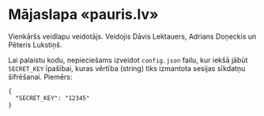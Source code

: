 # Mājaslapa «pauris.lv»

Vienkāršs veidlapu veidotājs. Veidojis Dāvis Lektauers, Adrians Doņeckis un Pēteris Lukstiņš.

Lai palaistu kodu, nepieciešams izveidot ```config.json``` failu, kur iekšā jābūt ```SECRET_KEY``` īpašībai, kuras vērtība (string) tiks izmantota sesijas sīkdatņu šifrēšanai. Piemērs:

```
{
  "SECRET_KEY": "12345"
}
```
